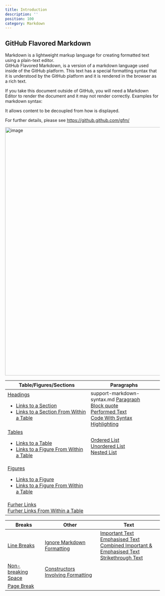 ```yaml
---
title: Introduction
description: ''
position: 100
category: Markdown
---
```


## GitHub Flavored Markdown
Markdown is a lightweight markup language for creating formatted text using a plain-text editor.  
GitHub Flavored Markdown, is a version of a markdown language used inside of the GitHub platform.
This text has a special formatting syntax that it is understood by the GitHub platform and it is rendered in the browser as a rich text.

If you take this document outside of GitHub, you will need a Markdown Editor to render the document and it may not render correctly.
Examples for markdown syntax:

It allows content to be decoupled from how is displayed.

For further details, please see https://github.github.com/gfm/

<img width="808" alt="image" src="https://user-images.githubusercontent.com/3258579/182511736-dd4aac7c-7fc6-41fd-bca2-f260213d24f0.png">


<table>
  <thead>
    <tr>
      <th>Table/Figures/Sections</th>
      <th>Paragraphs</th>
    </tr>
  </thead>
  <tbody>
    <tr>
      <td>
        <a href="https://standardshub.github.io/markdown_guidelines/md2html-extended#headings"
          target="_blank">Headings</a><br>
        <ul>
          <li><a href="https://standardshub.github.io/markdown_guidelines/md2html-extended#links-to-a-section"
              target="_blank">Links to a Section</a></li>
          <li><a
              href="https://standardshub.github.io/markdown_guidelines/md2html-extended#links-to-a-section-from-within-a-table"
              target="_blank">Links to a Section From Within a Table</a></li>
        </ul>
      </td>
      <td>
        support-markdown-syntax.md
        <a href="https://standardshub.github.io/markdown_guidelines/md2html-extended#paragraph"
          target="_blank">Paragraph</a><br>
        <a href="https://standardshub.github.io/markdown_guidelines/md2html-extended#block-quote" target="_blank">Block
          quote</a>
        <br>
        <a href="https://standardshub.github.io/markdown_guidelines/md2html-extended#preformated-text"
          target="_blank">Performed Text</a><br>
        <a href="https://standardshub.github.io/markdown_guidelines/md2html-extended#code-with-syntax-highlighing"
          target="_blank">Code With Syntax Highlighting</a><br>
      </td>
    </tr>
    <tr>
      <td>
        <a href="https://standardshub.github.io/markdown_guidelines/md2html-extended#tables"
          target="_blank">Tables</a><br>
        <ul>
          <li>
            <a href="https://standardshub.github.io/markdown_guidelines/md2html-extended#links-to-a-table"
              target="_blank">Links to a Table</a><br>
          </li>
          <li>
            <a href="https://standardshub.github.io/markdown_guidelines/md2html-extended#links-to-a-table-from-within-a-table"
              target="_blank">Links to a Figure From Within a Table</a><br>
          </li>
        </ul>
      </td>
      <td>
        <a href="https://standardshub.github.io/markdown_guidelines/md2html-extended#ordered-list"
          target="_blank">Ordered List</a><br>
        <a href="https://standardshub.github.io/markdown_guidelines/md2html-extended#unordered-list"
          target="_blank">Unordered List</a><br>
        <a href="https://standardshub.github.io/markdown_guidelines/md2html-extended#nested-list" target="_blank">Nested
          List</a><br>
      </td>
    </tr>
    <tr>
      <td>
        <a href="https://standardshub.github.io/markdown_guidelines/md2html-extended#figures"
          target="_blank">Figures</a><br>
        <ul>
          <li>
            <a href="https://standardshub.github.io/markdown_guidelines/md2html-extended#link-to-a-figure"
              target="_blank">Links to a Figure</a><br>
          </li>
          <li>
            <a href="https://standardshub.github.io/markdown_guidelines/md2html-extended#links-to-a-figure-from-within-a-table"
              target="_blank">Links to a Figure From Within a Table</a><br>
          </li>
        </ul>
      </td>
      <td></td>
    </tr>
    <tr>
      <td>
        <a href="https://standardshub.github.io/markdown_guidelines/md2html-extended#further-links"
          target="_blank">Furher Links<br>
          <a href="https://standardshub.github.io/markdown_guidelines/md2html-extended#further-links-from-within-a-table"
            target="_blank">Furher Links From Within a Table<br>
      </td>
    </tr>
  </tbody>
</table>

<table>
  <thead>
    <tr>
      <th>Breaks</th>
      <th>Other</th>
      <th>Text</th>
    </tr>
  </thead>
  <tbody>
    <tr>
      <td>
        <a href="https://standardshub.github.io/markdown_guidelines/md2html-extended#line-breaks" target="_blank">Line
          Breaks</a><br>
      </td>
      <td>
        <a href="https://standardshub.github.io/markdown_guidelines/md2html-extended#ignore-markdown-formatting"
          target="_blank">Ignore Markdown Formatting</a><br>
      </td>
      <td>
        <a href="https://standardshub.github.io/markdown_guidelines/md2html-extended#important-text"
          target="_blank">Important Text</a><br>
        <a href="https://standardshub.github.io/markdown_guidelines/md2html-extended#emphasised-text"
          target="_blank">Emphasised Text</a><br>
        <a href="https://standardshub.github.io/markdown_guidelines/md2html-extended#combined-important--emphasised-text"
          target="_blank">Combined Important & Emphasised Text</a><br>
        <a href="https://standardshub.github.io/markdown_guidelines/md2html-extended#strikethrough-text"
          target="_blank">Strikethrough Text</a><br>
      </td>
    </tr>
    <tr>
      <td>
        <a href="https://standardshub.github.io/markdown_guidelines/md2html-extended#non-breaking-space"
          target="_blank">Non-breaking Space</a><br>
      </td>
      <td>
        <a href="https://standardshub.github.io/markdown_guidelines/md2html-extended#constructors-involving-formatting"
          target="_blank">Constructors Involving Formatting</a><br>
      </td>
    </tr>
    <tr>
      <td>
        <a href="https://standardshub.github.io/markdown_guidelines/md2html-extended#page-break" target="_blank">Page
          Break</a><br>
      </td>
      <td></td>
      <td></td>
    </tr>
  </tbody>
</table>
